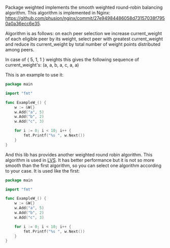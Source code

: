 Package weighted implements the smooth weighted round-robin balancing algorithm. This algorithm is implemented in Nginx:
https://github.com/phusion/nginx/commit/27e94984486058d73157038f7950a0a36ecc6e35.

Algorithm is as follows: on each peer selection we increase current_weight
of each eligible peer by its weight, select peer with greatest current_weight
and reduce its current_weight by total number of weight points distributed
among peers.

In case of { 5, 1, 1 } weights this gives the following sequence of
current_weight's: (a, a, b, a, c, a, a)


This is  an example to use it:

```go
package main

import "fmt"

func ExampleW_() {
	w := &W{}
	w.Add("a", 5)
	w.Add("b", 2)
	w.Add("c", 3)

	for i := 0; i < 10; i++ {
		fmt.Printf("%s ", w.Next())
	}
}
```

And this lib has provides another weighted round robin algorithm. This algorithm is used in [LVS](http://kb.linuxvirtualserver.org/wiki/Weighted_Round-Robin_Scheduling).
It has better performance but it is not so more smooth than the first algorithm, so you can select one algorithm according to your case. It is used like the first:

```go
package main

import "fmt"

func ExampleW_() {
	w := &W{}
	w.Add("a", 5)
	w.Add("b", 2)
	w.Add("c", 3)

	for i := 0; i < 10; i++ {
		fmt.Printf("%s ", w.Next())
	}
}
```